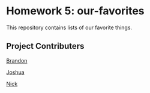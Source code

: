 # Homework 5: our-favorites
This repository contains lists of our favorite things. 

## Project Contributers

[Brandon](https://github.com/brandonAdame)

[Joshua](https://github.com/reyesjos16)

[Nick](https://github.com/ellisn15) 